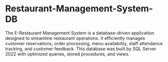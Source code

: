 # Restaurant-Management-System-DB
The E-Restaurant Management System is a database-driven application designed to streamline restaurant operations. It efficiently manages customer reservations, order processing, menu availability, staff attendance tracking, and customer feedback. This database was built by SQL Server 2022 with optimized queries, stored procedures, and views.
